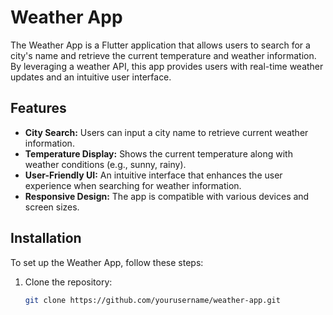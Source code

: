 # Weather App

The Weather App is a Flutter application that allows users to search for a city's name and retrieve the current temperature and weather information. By leveraging a weather API, this app provides users with real-time weather updates and an intuitive user interface.



## Features

- **City Search:** Users can input a city name to retrieve current weather information.
- **Temperature Display:** Shows the current temperature along with weather conditions (e.g., sunny, rainy).
- **User-Friendly UI:** An intuitive interface that enhances the user experience when searching for weather information.
- **Responsive Design:** The app is compatible with various devices and screen sizes.

## Installation

To set up the Weather App, follow these steps:

1. Clone the repository:
   ```bash
   git clone https://github.com/yourusername/weather-app.git
